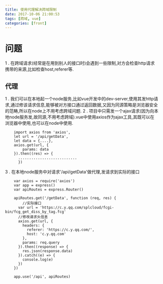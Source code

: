 ```yaml
---
title: 使用代理解决跨域限制
date: 2017-10-06 21:00:53
tags: [跨域, vue] 
categories: [front]
---
```

# 问题

1 . 在跨域请求(经常是在用到别人的接口时)会遇到一些限制,对方会检查http请求携带的来源,比如检查host,referer等.

## 代理

1 .
    我们可以在本地起一个node服务,比如vue开发中的dev-server,使用其发http请求,通过修该请求信息,能够被对方接口通过返回数据,又因为同源策略是浏览器安全的范畴,所以在node上不用考虑跨域问题.
2 .
    项目中只需发一个ajax请求(因为向本地node服务发,故同源,不用考虑跨域).vue中使用axios作为ajax工具,其既可以在浏览器中使用,也可以在node中使用.

        import axios from 'axios',
        let url = '/api/getData',
        let data = {....},
        axios.get(url, {
            params: data
        }).then((res) => {
          ...........................
          })

3 .
    在本地node服务中对请求'/api/getData'做代理,发请求到实际的接口

        var axios = require('axios')
        var app = express()
        var apiRoutes = express.Router()

        apiRoutes.get('/getData', function (req, res) {
            //实际接口
          var url = 'https://c.y.qq.com/splcloud/fcgi-bin/fcg_get_diss_by_tag.fcg'
          //修改请求头信息
          axios.get(url, {
            headers: {
              referer: 'https://c.y.qq.com/',
              host: 'c.y.qq.com'
            },
            params: req.query
          }).then((response) => {
            res.json(response.data)
          }).catch((e) => {
            console.log(e)
          })
        })

        app.use('/api', apiRoutes)



